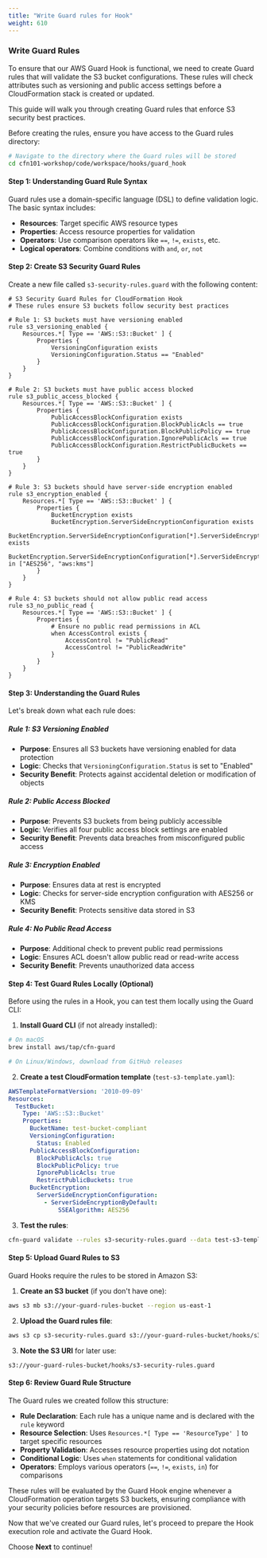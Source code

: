 ```yaml
---
title: "Write Guard rules for Hook"
weight: 610
---
```


### Write Guard Rules

To ensure that our AWS Guard Hook is functional, we need to create Guard rules that will validate the S3 bucket configurations. These rules will check attributes such as versioning and public access settings before a CloudFormation stack is created or updated.

This guide will walk you through creating Guard rules that enforce S3 security best practices.

Before creating the rules, ensure you have access to the Guard rules directory:

```sh
# Navigate to the directory where the Guard rules will be stored
cd cfn101-workshop/code/workspace/hooks/guard_hook
```

#### **Step 1: Understanding Guard Rule Syntax**

Guard rules use a domain-specific language (DSL) to define validation logic. The basic syntax includes:

- **Resources**: Target specific AWS resource types
- **Properties**: Access resource properties for validation
- **Operators**: Use comparison operators like `==`, `!=`, `exists`, etc.
- **Logical operators**: Combine conditions with `and`, `or`, `not`

#### **Step 2: Create S3 Security Guard Rules**

Create a new file called `s3-security-rules.guard` with the following content:

```guard
# S3 Security Guard Rules for CloudFormation Hook
# These rules ensure S3 buckets follow security best practices

# Rule 1: S3 buckets must have versioning enabled
rule s3_versioning_enabled {
    Resources.*[ Type == 'AWS::S3::Bucket' ] {
        Properties {
            VersioningConfiguration exists
            VersioningConfiguration.Status == "Enabled"
        }
    }
}

# Rule 2: S3 buckets must have public access blocked
rule s3_public_access_blocked {
    Resources.*[ Type == 'AWS::S3::Bucket' ] {
        Properties {
            PublicAccessBlockConfiguration exists
            PublicAccessBlockConfiguration.BlockPublicAcls == true
            PublicAccessBlockConfiguration.BlockPublicPolicy == true
            PublicAccessBlockConfiguration.IgnorePublicAcls == true
            PublicAccessBlockConfiguration.RestrictPublicBuckets == true
        }
    }
}

# Rule 3: S3 buckets should have server-side encryption enabled
rule s3_encryption_enabled {
    Resources.*[ Type == 'AWS::S3::Bucket' ] {
        Properties {
            BucketEncryption exists
            BucketEncryption.ServerSideEncryptionConfiguration exists
            BucketEncryption.ServerSideEncryptionConfiguration[*].ServerSideEncryptionByDefault exists
            BucketEncryption.ServerSideEncryptionConfiguration[*].ServerSideEncryptionByDefault.SSEAlgorithm in ["AES256", "aws:kms"]
        }
    }
}

# Rule 4: S3 buckets should not allow public read access
rule s3_no_public_read {
    Resources.*[ Type == 'AWS::S3::Bucket' ] {
        Properties {
            # Ensure no public read permissions in ACL
            when AccessControl exists {
                AccessControl != "PublicRead"
                AccessControl != "PublicReadWrite"
            }
        }
    }
}
```

#### **Step 3: Understanding the Guard Rules**

Let's break down what each rule does:

##### **Rule 1: S3 Versioning Enabled**
- **Purpose**: Ensures all S3 buckets have versioning enabled for data protection
- **Logic**: Checks that `VersioningConfiguration.Status` is set to "Enabled"
- **Security Benefit**: Protects against accidental deletion or modification of objects

##### **Rule 2: Public Access Blocked**
- **Purpose**: Prevents S3 buckets from being publicly accessible
- **Logic**: Verifies all four public access block settings are enabled
- **Security Benefit**: Prevents data breaches from misconfigured public access

##### **Rule 3: Encryption Enabled**
- **Purpose**: Ensures data at rest is encrypted
- **Logic**: Checks for server-side encryption configuration with AES256 or KMS
- **Security Benefit**: Protects sensitive data stored in S3

##### **Rule 4: No Public Read Access**
- **Purpose**: Additional check to prevent public read permissions
- **Logic**: Ensures ACL doesn't allow public read or read-write access
- **Security Benefit**: Prevents unauthorized data access

#### **Step 4: Test Guard Rules Locally (Optional)**

Before using the rules in a Hook, you can test them locally using the Guard CLI:

1. **Install Guard CLI** (if not already installed):
```bash
# On macOS
brew install aws/tap/cfn-guard

# On Linux/Windows, download from GitHub releases
```

2. **Create a test CloudFormation template** (`test-s3-template.yaml`):
```yaml
AWSTemplateFormatVersion: '2010-09-09'
Resources:
  TestBucket:
    Type: 'AWS::S3::Bucket'
    Properties:
      BucketName: test-bucket-compliant
      VersioningConfiguration:
        Status: Enabled
      PublicAccessBlockConfiguration:
        BlockPublicAcls: true
        BlockPublicPolicy: true
        IgnorePublicAcls: true
        RestrictPublicBuckets: true
      BucketEncryption:
        ServerSideEncryptionConfiguration:
          - ServerSideEncryptionByDefault:
              SSEAlgorithm: AES256
```

3. **Test the rules**:
```bash
cfn-guard validate --rules s3-security-rules.guard --data test-s3-template.yaml
```

#### **Step 5: Upload Guard Rules to S3**

Guard Hooks require the rules to be stored in Amazon S3:

1. **Create an S3 bucket** (if you don't have one):
```bash
aws s3 mb s3://your-guard-rules-bucket --region us-east-1
```

2. **Upload the Guard rules file**:
```bash
aws s3 cp s3-security-rules.guard s3://your-guard-rules-bucket/hooks/s3-security-rules.guard
```

3. **Note the S3 URI** for later use:
```
s3://your-guard-rules-bucket/hooks/s3-security-rules.guard
```

#### **Step 6: Review Guard Rule Structure**

The Guard rules we created follow this structure:

- **Rule Declaration**: Each rule has a unique name and is declared with the `rule` keyword
- **Resource Selection**: Uses `Resources.*[ Type == 'ResourceType' ]` to target specific resources
- **Property Validation**: Accesses resource properties using dot notation
- **Conditional Logic**: Uses `when` statements for conditional validation
- **Operators**: Employs various operators (`==`, `!=`, `exists`, `in`) for comparisons

These rules will be evaluated by the Guard Hook engine whenever a CloudFormation operation targets S3 buckets, ensuring compliance with your security policies before resources are provisioned.

Now that we've created our Guard rules, let's proceed to prepare the Hook execution role and activate the Guard Hook.

Choose **Next** to continue!
